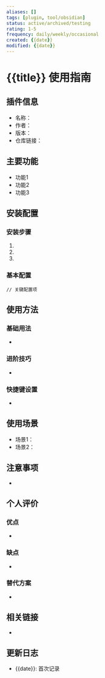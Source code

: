 ```yaml
---
aliases: []
tags: [plugin, tool/obsidian]
status: active/archived/testing
rating: 1-5
frequency: daily/weekly/occasional
created: {{date}}
modified: {{date}}
---
```


# {{title}} 使用指南

## 插件信息
- 名称：
- 作者：
- 版本：
- 仓库链接：

## 主要功能
- 功能1
- 功能2
- 功能3

## 安装配置
### 安装步骤
1. 
2. 
3. 

### 基本配置
```settings
// 关键配置项
```

## 使用方法
### 基础用法
- 

### 进阶技巧
- 

### 快捷键设置
- 

## 使用场景
- 场景1：
- 场景2：

## 注意事项
- 

## 个人评价
### 优点
- 

### 缺点
- 

### 替代方案
- 

## 相关链接
- 

## 更新日志
- {{date}}: 首次记录 